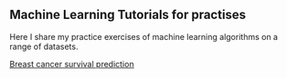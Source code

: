 ## Machine Learning Tutorials for practises

Here I share my practice exercises of machine learning algorithms on a range of datasets.

[Breast cancer survival prediction](https://github.com/mikemwanga/training-requirements/blob/main/Machine%20Learning/breast_cancer_notebook.ipynb)